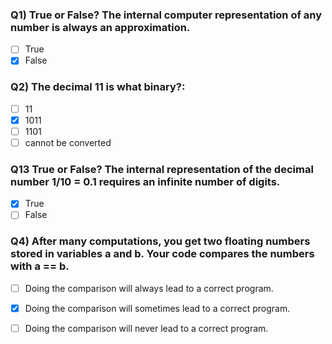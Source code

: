 ### Q1) True or False? The internal computer representation of any number is always an approximation.

- [ ] True
- [x] False

### Q2) The decimal 11 is what binary?:

- [ ] 11
- [x] 1011
- [ ] 1101
- [ ] cannot be converted

### Q13 True or False? The internal representation of the decimal number 1/10 = 0.1 requires an infinite number of digits.

- [x] True
- [ ] False

### Q4) After many computations, you get two floating numbers stored in variables a and b. Your code compares the numbers with a == b.

- [ ] Doing the comparison will always lead to a correct program.
- [x] Doing the comparison will sometimes lead to a correct program.
- [ ] Doing the comparison will never lead to a correct program.

